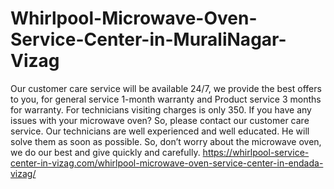 # Whirlpool-Microwave-Oven-Service-Center-in-MuraliNagar-Vizag
Our customer care service will be available 24/7, we provide the best offers to you, for general service 1-month warranty and Product service 3 months for warranty. For technicians visiting charges is only 350. If you have any issues with your microwave oven? So, please contact our customer care service. Our technicians are well experienced and well educated. He will solve them as soon as possible. So, don’t worry about the microwave oven, we do our best and give quickly and carefully.   https://whirlpool-service-center-in-vizag.com/whirlpool-microwave-oven-service-center-in-endada-vizag/
